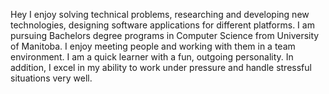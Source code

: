 Hey
I enjoy solving technical problems, researching and developing new technologies, designing software applications for different platforms. I am pursuing Bachelors degree programs in Computer Science from University of Manitoba. I enjoy meeting people and working with them in a team environment. I am a quick learner with a fun, outgoing personality. In addition, I excel in my ability to work under pressure and handle stressful situations very well.

